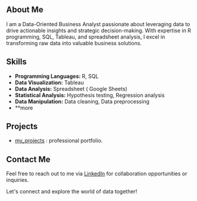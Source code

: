 ## About Me
I am a Data-Oriented Business Analyst passionate about leveraging data to drive actionable insights and strategic decision-making. With expertise in R programming, SQL, Tableau, and spreadsheet analysis, I excel in transforming raw data into valuable business solutions.

## Skills
- **Programming Languages:** R, SQL
- **Data Visualization:** Tableau
- **Data Analysis:** Spreadsheet ( Google Sheets)
- **Statistical Analysis:** Hypothesis testing, Regression analysis
- **Data Manipulation:** Data cleaning, Data preprocessing
- **more

## Projects
- [my_projects](https://sirius-ife.github.io/my_projects/) : professional portfolio.

## Contact Me
Feel free to reach out to me via [LinkedIn](https://www.linkedin.com/in/ifeoluwa-abe-02858a244/) for collaboration opportunities or inquiries.

Let's connect and explore the world of data together!




